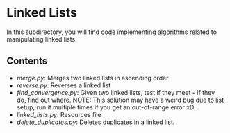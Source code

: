 Linked Lists
====================
In this subdirectory, you will find code implementing algorithms related to
manipulating linked lists.

Contents
---
- *merge.py*: Merges two linked lists in ascending order
- *reverse.py*: Reverses a linked list
- *find_convergence.py*: Given two linked lists, test if they meet - if they do, find out where. NOTE: This solution may have a weird bug due to list setup; run it multiple times if you get an out-of-range error xD.
- *linked_lists.py*: Resources file
- *delete_duplicates.py*: Deletes duplicates in a linked list.
